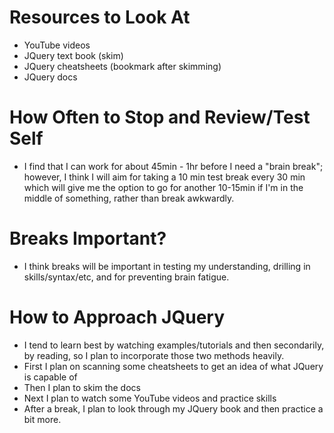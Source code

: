 # Resources to Look At
  * YouTube videos
  * JQuery text book (skim)
  * JQuery cheatsheets (bookmark after skimming)
  * JQuery docs

# How Often to Stop and Review/Test Self
  * I find that I can work for about 45min - 1hr before I need a "brain break"; however, I think I will aim for taking a 10 min test break every 30 min which will give me the option to go for another 10-15min if I'm in the middle of something, rather than break awkwardly.

# Breaks Important?
  * I think breaks will be important in testing my understanding, drilling in skills/syntax/etc, and for preventing brain fatigue.

# How to Approach JQuery
  * I tend to learn best by watching examples/tutorials and then secondarily, by reading, so I plan to incorporate those two methods heavily.
  * First I plan on scanning some cheatsheets to get an idea of what JQuery is capable of
  * Then I plan to skim the docs
  * Next I plan to watch some YouTube videos and practice skills
  * After a break, I plan to look through my JQuery book and then practice a bit more.
  
